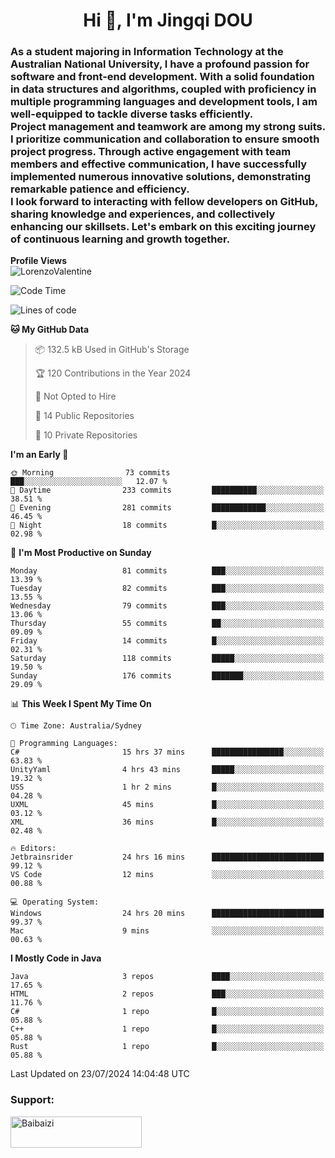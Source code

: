 <h1 align="center">Hi 👋, I'm Jingqi DOU</h1>
<h3 align="left">
As a student majoring in Information Technology at the Australian National University, I have a profound passion for software and front-end development. With a solid foundation in data structures and algorithms, coupled with proficiency in multiple programming languages and development tools, I am well-equipped to tackle diverse tasks efficiently. <br>
Project management and teamwork are among my strong suits. I prioritize communication and collaboration to ensure smooth project progress. Through active engagement with team members and effective communication, I have successfully implemented numerous innovative solutions, demonstrating remarkable patience and efficiency.<br>
I look forward to interacting with fellow developers on GitHub, sharing knowledge and experiences, and collectively enhancing our skillsets. Let's embark on this exciting journey of continuous learning and growth together.
</h3>

**Profile Views**<br>
<img src="https://count.getloli.com/get/@:name" alt="LorenzoValentine" />

<!--START_SECTION:waka-->
![Code Time](http://img.shields.io/badge/Code%20Time-809%20hrs%2053%20mins-blue)

![Lines of code](https://img.shields.io/badge/From%20Hello%20World%20I%27ve%20Written-770.2%20thousand%20lines%20of%20code-blue)

**🐱 My GitHub Data** 

> 📦 132.5 kB Used in GitHub's Storage 
 > 
> 🏆 120 Contributions in the Year 2024
 > 
> 🚫 Not Opted to Hire
 > 
> 📜 14 Public Repositories 
 > 
> 🔑 10 Private Repositories 
 > 
**I'm an Early 🐤** 

```text
🌞 Morning                73 commits          ███░░░░░░░░░░░░░░░░░░░░░░   12.07 % 
🌆 Daytime                233 commits         ██████████░░░░░░░░░░░░░░░   38.51 % 
🌃 Evening                281 commits         ████████████░░░░░░░░░░░░░   46.45 % 
🌙 Night                  18 commits          █░░░░░░░░░░░░░░░░░░░░░░░░   02.98 % 
```
📅 **I'm Most Productive on Sunday** 

```text
Monday                   81 commits          ███░░░░░░░░░░░░░░░░░░░░░░   13.39 % 
Tuesday                  82 commits          ███░░░░░░░░░░░░░░░░░░░░░░   13.55 % 
Wednesday                79 commits          ███░░░░░░░░░░░░░░░░░░░░░░   13.06 % 
Thursday                 55 commits          ██░░░░░░░░░░░░░░░░░░░░░░░   09.09 % 
Friday                   14 commits          █░░░░░░░░░░░░░░░░░░░░░░░░   02.31 % 
Saturday                 118 commits         █████░░░░░░░░░░░░░░░░░░░░   19.50 % 
Sunday                   176 commits         ███████░░░░░░░░░░░░░░░░░░   29.09 % 
```


📊 **This Week I Spent My Time On** 

```text
🕑︎ Time Zone: Australia/Sydney

💬 Programming Languages: 
C#                       15 hrs 37 mins      ████████████████░░░░░░░░░   63.83 % 
UnityYaml                4 hrs 43 mins       █████░░░░░░░░░░░░░░░░░░░░   19.32 % 
USS                      1 hr 2 mins         █░░░░░░░░░░░░░░░░░░░░░░░░   04.28 % 
UXML                     45 mins             █░░░░░░░░░░░░░░░░░░░░░░░░   03.12 % 
XML                      36 mins             █░░░░░░░░░░░░░░░░░░░░░░░░   02.48 % 

🔥 Editors: 
Jetbrainsrider           24 hrs 16 mins      █████████████████████████   99.12 % 
VS Code                  12 mins             ░░░░░░░░░░░░░░░░░░░░░░░░░   00.88 % 

💻 Operating System: 
Windows                  24 hrs 20 mins      █████████████████████████   99.37 % 
Mac                      9 mins              ░░░░░░░░░░░░░░░░░░░░░░░░░   00.63 % 
```

**I Mostly Code in Java** 

```text
Java                     3 repos             ████░░░░░░░░░░░░░░░░░░░░░   17.65 % 
HTML                     2 repos             ███░░░░░░░░░░░░░░░░░░░░░░   11.76 % 
C#                       1 repo              █░░░░░░░░░░░░░░░░░░░░░░░░   05.88 % 
C++                      1 repo              █░░░░░░░░░░░░░░░░░░░░░░░░   05.88 % 
Rust                     1 repo              █░░░░░░░░░░░░░░░░░░░░░░░░   05.88 % 
```




 Last Updated on 23/07/2024 14:04:48 UTC
<!--END_SECTION:waka-->

<!-- [![willianrod's wakatime stats](https://github-readme-stats.vercel.app/api/wakatime?username=lorenzoval2050)](https://github.com/anuraghazra/github-readme-stats) -->


<h3 align="left">Support:</h3>
<p><a href="https://www.buymeacoffee.com/Baibaizi"> <img align="left" src="https://cdn.buymeacoffee.com/buttons/v2/default-yellow.png" height="50" width="210" alt="Baibaizi" /></a></p><br><br>
